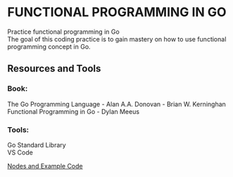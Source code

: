 # FUNCTIONAL PROGRAMMING IN GO

Practice functional programming in Go  
The goal of this coding practice is to gain mastery on how to use functional programming concept in Go.

## Resources and Tools  

### Book:  
The Go Programming Language - Alan A.A. Donovan - Brian W. Kerninghan  
Functional Programming in Go - Dylan Meeus

### Tools:  
Go Standard Library  
VS Code 

[Nodes and Example Code](notes/fpnotes.md)
